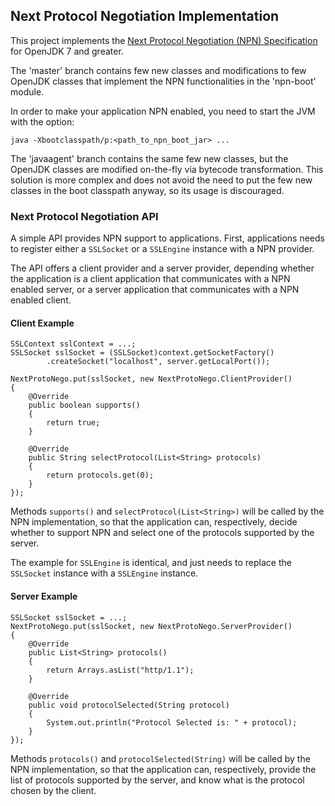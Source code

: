 ## Next Protocol Negotiation Implementation ##

This project implements the [Next Protocol Negotiation (NPN)
Specification](http://technotes.googlecode.com/git/nextprotoneg.html)
for OpenJDK 7 and greater.

The 'master' branch contains few new classes and modifications to few OpenJDK
classes that implement the NPN functionalities in the 'npn-boot' module.

In order to make your application NPN enabled, you need to start the JVM
with the option:

    java -Xbootclasspath/p:<path_to_npn_boot_jar> ...

The 'javaagent' branch contains the same few new classes, but the OpenJDK
classes are modified on-the-fly via bytecode transformation.
This solution is more complex and does not avoid the need to put the few
new classes in the boot classpath anyway, so its usage is discouraged.

### Next Protocol Negotiation API ###

A simple API provides NPN support to applications.
First, applications needs to register either a `SSLSocket` or a `SSLEngine`
instance with a NPN provider.

The API offers a client provider and a server provider, depending whether
the application is a client application that communicates with a NPN enabled
server, or a server application that communicates with a NPN enabled client.

#### Client Example ####

    SSLContext sslContext = ...;
    SSLSocket sslSocket = (SSLSocket)context.getSocketFactory()
            .createSocket("localhost", server.getLocalPort());

    NextProtoNego.put(sslSocket, new NextProtoNego.ClientProvider()
    {
        @Override
        public boolean supports()
        {
            return true;
        }

        @Override
        public String selectProtocol(List<String> protocols)
        {
            return protocols.get(0);
        }
    });

Methods `supports()` and `selectProtocol(List<String>)` will be called by
the NPN implementation, so that the application can, respectively, decide
whether to support NPN and select one of the protocols supported by
the server.

The example for `SSLEngine` is identical, and just needs to replace the
`SSLSocket` instance with a `SSLEngine` instance.

#### Server Example ####

    SSLSocket sslSocket = ...;
    NextProtoNego.put(sslSocket, new NextProtoNego.ServerProvider()
    {
        @Override
        public List<String> protocols()
        {
            return Arrays.asList("http/1.1");
        }

        @Override
        public void protocolSelected(String protocol)
        {
            System.out.println("Protocol Selected is: " + protocol);
        }
    });

Methods `protocols()` and `protocolSelected(String)` will be called by the
NPN implementation, so that the application can, respectively, provide the
list of protocols supported by the server, and know what is the protocol
chosen by the client.
